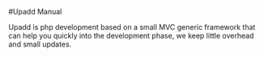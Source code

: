 #Upadd Manual

Upadd is php development  based on a small MVC generic framework that can help you quickly into the development phase, we keep little overhead and small updates.





